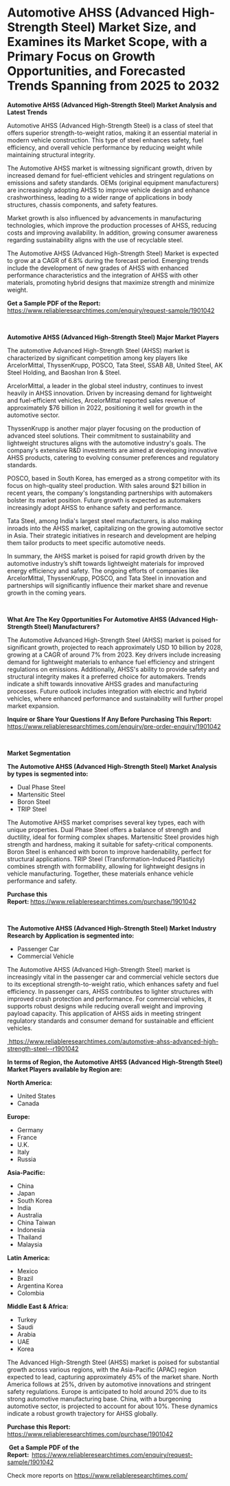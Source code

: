 <p><h1>Automotive AHSS (Advanced High-Strength Steel) Market Size, and Examines its Market Scope, with a Primary Focus on Growth Opportunities, and Forecasted Trends Spanning from 2025 to 2032</h1></p><p><strong>Automotive AHSS (Advanced High-Strength Steel) Market Analysis and Latest Trends</strong></p>
<p><p>Automotive AHSS (Advanced High-Strength Steel) is a class of steel that offers superior strength-to-weight ratios, making it an essential material in modern vehicle construction. This type of steel enhances safety, fuel efficiency, and overall vehicle performance by reducing weight while maintaining structural integrity. </p><p>The Automotive AHSS market is witnessing significant growth, driven by increased demand for fuel-efficient vehicles and stringent regulations on emissions and safety standards. OEMs (original equipment manufacturers) are increasingly adopting AHSS to improve vehicle design and enhance crashworthiness, leading to a wider range of applications in body structures, chassis components, and safety features. </p><p>Market growth is also influenced by advancements in manufacturing technologies, which improve the production processes of AHSS, reducing costs and improving availability. In addition, growing consumer awareness regarding sustainability aligns with the use of recyclable steel. </p><p>The Automotive AHSS (Advanced High-Strength Steel) Market is expected to grow at a CAGR of 6.8% during the forecast period. Emerging trends include the development of new grades of AHSS with enhanced performance characteristics and the integration of AHSS with other materials, promoting hybrid designs that maximize strength and minimize weight.</p></p>
<p><strong>Get a Sample PDF of the Report:&nbsp;</strong> <a href="https://www.reliableresearchtimes.com/enquiry/request-sample/1901042?utm_campaign=3313&utm_medium=2&utm_source=Github&utm_content=ia&utm_term=31032025&utm_id=automotive-ahss-advanced-high-strength-steel">https://www.reliableresearchtimes.com/enquiry/request-sample/1901042</a></p>
<p>&nbsp;</p>
<p><strong>Automotive AHSS (Advanced High-Strength Steel) Major Market Players</strong></p>
<p><p>The automotive Advanced High-Strength Steel (AHSS) market is characterized by significant competition among key players like ArcelorMittal, ThyssenKrupp, POSCO, Tata Steel, SSAB AB, United Steel, AK Steel Holding, and Baoshan Iron & Steel. </p><p>ArcelorMittal, a leader in the global steel industry, continues to invest heavily in AHSS innovation. Driven by increasing demand for lightweight and fuel-efficient vehicles, ArcelorMittal reported sales revenue of approximately $76 billion in 2022, positioning it well for growth in the automotive sector.</p><p>ThyssenKrupp is another major player focusing on the production of advanced steel solutions. Their commitment to sustainability and lightweight structures aligns with the automotive industry's goals. The company's extensive R&D investments are aimed at developing innovative AHSS products, catering to evolving consumer preferences and regulatory standards.</p><p>POSCO, based in South Korea, has emerged as a strong competitor with its focus on high-quality steel production. With sales around $21 billion in recent years, the company's longstanding partnerships with automakers bolster its market position. Future growth is expected as automakers increasingly adopt AHSS to enhance safety and performance.</p><p>Tata Steel, among India's largest steel manufacturers, is also making inroads into the AHSS market, capitalizing on the growing automotive sector in Asia. Their strategic initiatives in research and development are helping them tailor products to meet specific automotive needs.</p><p>In summary, the AHSS market is poised for rapid growth driven by the automotive industry’s shift towards lightweight materials for improved energy efficiency and safety. The ongoing efforts of companies like ArcelorMittal, ThyssenKrupp, POSCO, and Tata Steel in innovation and partnerships will significantly influence their market share and revenue growth in the coming years.</p></p>
<p>&nbsp;</p>
<p><strong>What Are The Key Opportunities For Automotive AHSS (Advanced High-Strength Steel) Manufacturers?</strong></p>
<p><p>The Automotive Advanced High-Strength Steel (AHSS) market is poised for significant growth, projected to reach approximately USD 10 billion by 2028, growing at a CAGR of around 7% from 2023. Key drivers include increasing demand for lightweight materials to enhance fuel efficiency and stringent regulations on emissions. Additionally, AHSS's ability to provide safety and structural integrity makes it a preferred choice for automakers. Trends indicate a shift towards innovative AHSS grades and manufacturing processes. Future outlook includes integration with electric and hybrid vehicles, where enhanced performance and sustainability will further propel market expansion.</p></p>
<p><strong>Inquire or Share Your Questions If Any Before Purchasing This Report:</strong> <a href="https://www.reliableresearchtimes.com/enquiry/pre-order-enquiry/1901042?utm_campaign=3313&utm_medium=2&utm_source=Github&utm_content=ia&utm_term=31032025&utm_id=automotive-ahss-advanced-high-strength-steel">https://www.reliableresearchtimes.com/enquiry/pre-order-enquiry/1901042</a></p>
<p>&nbsp;</p>
<p><strong>Market Segmentation</strong></p>
<p><strong>The Automotive AHSS (Advanced High-Strength Steel) Market Analysis by types is segmented into:</strong></p>
<p><ul><li>Dual Phase Steel</li><li>Martensitic Steel</li><li>Boron Steel</li><li>TRIP Steel</li></ul></p>
<p><p>The Automotive AHSS market comprises several key types, each with unique properties. Dual Phase Steel offers a balance of strength and ductility, ideal for forming complex shapes. Martensitic Steel provides high strength and hardness, making it suitable for safety-critical components. Boron Steel is enhanced with boron to improve hardenability, perfect for structural applications. TRIP Steel (Transformation-Induced Plasticity) combines strength with formability, allowing for lightweight designs in vehicle manufacturing. Together, these materials enhance vehicle performance and safety.</p></p>
<p><strong>Purchase this Report:&nbsp;</strong><a href="https://www.reliableresearchtimes.com/purchase/1901042?utm_campaign=3313&utm_medium=2&utm_source=Github&utm_content=ia&utm_term=31032025&utm_id=automotive-ahss-advanced-high-strength-steel">https://www.reliableresearchtimes.com/purchase/1901042</a></p>
<p>&nbsp;</p>
<p><strong>The Automotive AHSS (Advanced High-Strength Steel) Market Industry Research by Application is segmented into:</strong></p>
<p><ul><li>Passenger Car</li><li>Commercial Vehicle</li></ul></p>
<p><p>The Automotive AHSS (Advanced High-Strength Steel) market is increasingly vital in the passenger car and commercial vehicle sectors due to its exceptional strength-to-weight ratio, which enhances safety and fuel efficiency. In passenger cars, AHSS contributes to lighter structures with improved crash protection and performance. For commercial vehicles, it supports robust designs while reducing overall weight and improving payload capacity. This application of AHSS aids in meeting stringent regulatory standards and consumer demand for sustainable and efficient vehicles.</p></p>
<p><a href="https://www.reliableresearchtimes.com/automotive-ahss-advanced-high-strength-steel--r1901042?utm_campaign=3313&utm_medium=2&utm_source=Github&utm_content=ia&utm_term=31032025&utm_id=automotive-ahss-advanced-high-strength-steel">&nbsp;https://www.reliableresearchtimes.com/automotive-ahss-advanced-high-strength-steel--r1901042</a></p>
<p><strong>In terms of Region, the Automotive AHSS (Advanced High-Strength Steel) Market Players available by Region are:</strong></p>
<p>
    <p> <strong> North America: </strong>
        <ul>
            <li>United States</li>
            <li>Canada</li>
        </ul>
        </p> 
    <p> <strong> Europe: </strong>
        <ul>
            <li>Germany</li>
            <li>France</li>
            <li>U.K.</li>
            <li>Italy</li>
            <li>Russia</li>
        </ul>
        </p> 
    <p> <strong> Asia-Pacific: </strong>
        <ul>
            <li>China</li>
            <li>Japan</li>
            <li>South Korea</li>
            <li>India</li>
            <li>Australia</li>
            <li>China Taiwan</li>
            <li>Indonesia</li>
            <li>Thailand</li>
            <li>Malaysia</li>
        </ul>
        </p> 
    <p> <strong> Latin America: </strong>
        <ul>
            <li>Mexico</li>
            <li>Brazil</li>
            <li>Argentina Korea</li>
            <li>Colombia</li>
        </ul>
        </p> 
    <p> <strong> Middle East & Africa: </strong>
        <ul>
            <li>Turkey</li>
            <li>Saudi</li>
            <li>Arabia</li>
            <li>UAE</li>
            <li>Korea</li>
        </ul>
    </p>
    </p>
<p><p>The Advanced High-Strength Steel (AHSS) market is poised for substantial growth across various regions, with the Asia-Pacific (APAC) region expected to lead, capturing approximately 45% of the market share. North America follows at 25%, driven by automotive innovations and stringent safety regulations. Europe is anticipated to hold around 20% due to its strong automotive manufacturing base. China, with a burgeoning automotive sector, is projected to account for about 10%. These dynamics indicate a robust growth trajectory for AHSS globally.</p></p>
<p><strong>Purchase this Report: </strong><a href="https://www.reliableresearchtimes.com/purchase/1901042?utm_campaign=3313&utm_medium=2&utm_source=Github&utm_content=ia&utm_term=31032025&utm_id=automotive-ahss-advanced-high-strength-steel">https://www.reliableresearchtimes.com/purchase/1901042</a></p>
<p>&nbsp;<strong>Get a Sample PDF of the Report:&nbsp;&nbsp;</strong><a href="https://www.reliableresearchtimes.com/enquiry/request-sample/1901042?utm_campaign=3313&utm_medium=2&utm_source=Github&utm_content=ia&utm_term=31032025&utm_id=automotive-ahss-advanced-high-strength-steel">https://www.reliableresearchtimes.com/enquiry/request-sample/1901042</a></p>
<p><strong></strong></p>
<p>Check more reports on <a href="https://www.reliableresearchtimes.com/?utm_campaign=3313&utm_medium=2&utm_source=Github&utm_content=ia&utm_term=31032025&utm_id=automotive-ahss-advanced-high-strength-steel">https://www.reliableresearchtimes.com/</a></p>